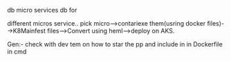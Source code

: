 

db micro services
db for 

different micros service..
pick micro-->contariexe them(usring docker files)-->K8Mainfest files-->Convert using heml-->deploy on AKS.


Gen:- check with dev tem on how to star the pp and include in in Dockerfile in cmd



